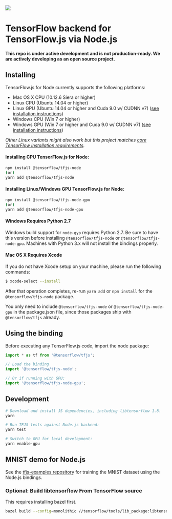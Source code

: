 <a id="travis-badge" href="https://travis-ci.org/tensorflow/tfjs-node" alt="Build Status">
  <img src="https://travis-ci.org/tensorflow/tfjs-node.svg?branch=master" />
</a>

# TensorFlow backend for TensorFlow.js via Node.js

**This repo is under active development and is not production-ready. We are
actively developing as an open source project.**

## Installing

TensorFlow.js for Node currently supports the following platforms:
- Mac OS X CPU (10.12.6 Siera or higher)
- Linux CPU (Ubuntu 14.04 or higher)
- Linux GPU (Ubuntu 14.04 or higher and Cuda 9.0 w/ CUDNN v7) ([see installation instructions](https://www.tensorflow.org/install/install_linux))
- Windows CPU (Win 7 or higher)
- Windows GPU (Win 7 or higher and Cuda 9.0 w/ CUDNN v7) ([see installation instructions](https://www.tensorflow.org/install/install_windows))

*Other Linux variants might also work but this project matches [core TensorFlow installation requirements](https://www.tensorflow.org/install/install_linux).*

#### Installing CPU TensorFlow.js for Node:

```sh
npm install @tensorflow/tfjs-node
(or)
yarn add @tensorflow/tfjs-node
```

#### Installing Linux/Windows GPU TensorFlow.js for Node:

```sh
npm install @tensorflow/tfjs-node-gpu
(or)
yarn add @tensorflow/tfjs-node-gpu
```

#### Windows Requires Python 2.7

Windows build support for `node-gyp` requires Python 2.7. Be sure to have this version before installing `@tensorflow/tfjs-node` or `@tensorflow/tfjs-node-gpu`. Machines with Python 3.x will not install the bindings properly.

#### Mac OS X Requires Xcode

If you do not have Xcode setup on your machine, please run the following commands:

```sh
$ xcode-select --install
```

After that operation completes, re-run `yarn add` or `npm install` for the `@tensorflow/tfjs-node` package.

You only need to include `@tensorflow/tfjs-node` or `@tensorflow/tfjs-node-gpu` in the package.json file, since those packages ship with `@tensorflow/tfjs` already.

## Using the binding

Before executing any TensorFlow.js code, import the node package:

```js
import * as tf from '@tensorflow/tfjs';

// Load the binding
import '@tensorflow/tfjs-node';

// Or if running with GPU:
import '@tensorflow/tfjs-node-gpu';
```

## Development

```sh
# Download and install JS dependencies, including libtensorflow 1.8.
yarn

# Run TFJS tests against Node.js backend:
yarn test
```

```sh
# Switch to GPU for local development:
yarn enable-gpu
```


## MNIST demo for Node.js

See the [tfjs-examples repository](https://github.com/tensorflow/tfjs-examples/tree/master/mnist-node) for training the MNIST dataset using the Node.js bindings.

### Optional: Build libtensorflow From TensorFlow source

This requires installing bazel first.

```sh
bazel build --config=monolithic //tensorflow/tools/lib_package:libtensorflow
```
